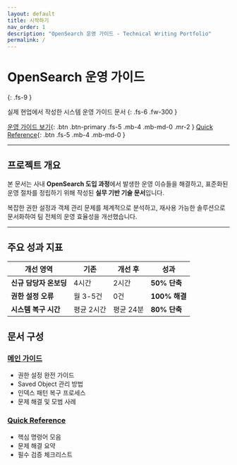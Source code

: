 ```yaml
---
layout: default
title: 시작하기
nav_order: 1
description: "OpenSearch 운영 가이드 - Technical Writing Portfolio"
permalink: /
---
```


# OpenSearch 운영 가이드
{: .fs-9 }

실제 현업에서 작성한 시스템 운영 가이드 문서
{: .fs-6 .fw-300 }

[운영 가이드 보기](/docs/guide){: .btn .btn-primary .fs-5 .mb-4 .mb-md-0 .mr-2 }
[Quick Reference](/docs/quick-reference){: .btn .fs-5 .mb-4 .mb-md-0 }

---

## 프로젝트 개요

본 문서는 사내 **OpenSearch 도입 과정**에서 발생한 운영 이슈들을 해결하고, 표준화된 운영 절차를 정립하기 위해 작성된 **실무 기반 기술 문서**입니다.

복잡한 권한 설정과 객체 관리 문제를 체계적으로 분석하고, 재사용 가능한 솔루션으로 문서화하여 팀 전체의 운영 효율성을 개선했습니다.

---

## 주요 성과 지표

| 개선 영역 | 기존 | 개선 후 | 성과 |
|-----------|------|---------|------|
| **신규 담당자 온보딩** | 4시간 | 2시간 | **50% 단축** |
| **권한 설정 오류** | 월 3-5건 | 0건 | **100% 해결** |
| **시스템 복구 시간** | 평균 2시간 | 평균 24분 | **80% 단축** |

## 문서 구성

### **[메인 가이드](/docs/guide)**
- 권한 설정 완전 가이드
- Saved Object 관리 방법
- 인덱스 패턴 복구 프로세스
- 문제 해결 및 모범 사례

### **[Quick Reference](/docs/quick-reference)**
- 핵심 명령어 모음
- 문제 해결 요약
- 필수 검증 체크리스트

